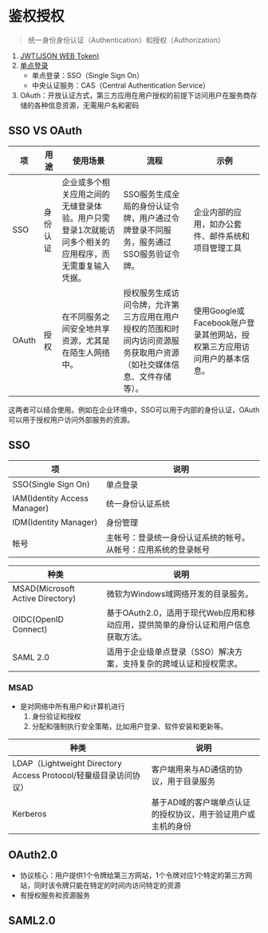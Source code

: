 # 鉴权授权
> 统一身份身份认证（Authentication）和授权（Authorization）

1. [JWT(JSON WEB Token)](https://juejin.im/entry/5993a030f265da24941202c2)
1. [单点登录](https://blog.csdn.net/aboy123/article/details/35810867)
    * 单点登录：SSO（Single Sign On）
    * 中央认证服务：CAS（Central Authentication Service）
1. OAuth：开放认证方式，第三方应用在用户授权的前提下访问用户在服务商存储的各种信息资源，无需用户名和密码

## SSO VS OAuth
| 项 | 用途 | 使用场景 | 流程 | 示例 |
| - | - | - | - | - |
| SSO | 身份认证 | 企业或多个相关应用之间的无缝登录体验。用户只需登录1次就能访问多个相关的应用程序，而无需重复输入凭据。 | SSO服务生成全局的身份认证令牌，用户通过令牌登录不同服务，服务通过SSO服务验证令牌。 | 企业内部的应用，如办公套件、邮件系统和项目管理工具 | - |
| OAuth | 授权 | 在不同服务之间安全地共享资源，尤其是在陌生人网络中。 | 授权服务生成访问令牌，允许第三方应用在用户授权的范围和时间内访问资源服务获取用户资源（如社交媒体信息、文件存储等）。 | 使用Google或Facebook账户登录其他网站，授权第三方应用访问用户的基本信息。 | - |

这两者可以结合使用。例如在企业环境中，SSO可以用于内部的身份认证，OAuth可以用于授权用户访问外部服务的资源。

## SSO
| 项 | 说明 |
| - | - |
| SSO(Single Sign On) | 单点登录 |
| IAM(Identity Access Manager) | 统一身份认证系统 |
| IDM(Identity Manager) | 身份管理 |
| 帐号 | 主帐号：登录统一身份认证系统的帐号。从帐号：应用系统的登录帐号 |

| 种类 | 说明 |
| - | - |
| MSAD(Microsoft Active Directory) | 微软为Windows域网络开发的目录服务。 |
| OIDC(OpenID Connect) | 基于OAuth2.0，适用于现代Web应用和移动应用，提供简单的身份认证和用户信息获取方法。 |
| SAML 2.0 | 适用于企业级单点登录（SSO）解决方案，支持复杂的跨域认证和授权需求。 |

### MSAD
* 是对网络中所有用户和计算机进行
    1. 身份验证和授权
    1. 分配和强制执行安全策略，比如用户登录、软件安装和更新等。

| 种类 | 说明 |
| - | - |
| LDAP（Lightweight Directory Access Protocol/轻量级目录访问协议） | 客户端用来与AD通信的协议，用于目录服务 |
| Kerberos | 基于AD域的客户端单点认证的授权协议，用于验证用户或主机的身份 |

## OAuth2.0
* 协议核心：用户提供1个令牌给第三方网站，1个令牌对应1个特定的第三方网站，同时该令牌只能在特定的时间内访问特定的资源
* 有授权服务和资源服务

## SAML2.0
